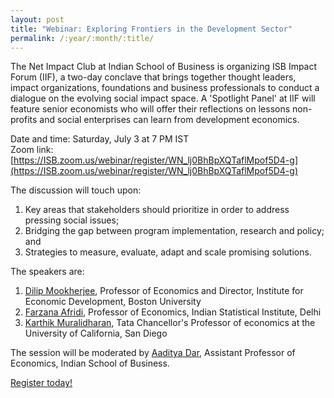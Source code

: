 ```yaml
---
layout: post
title: "Webinar: Exploring Frontiers in the Development Sector"
permalink: /:year/:month/:title/
---
```


The Net Impact Club at Indian School of Business is organizing ISB Impact Forum (IIF), a two-day conclave that brings together thought leaders, impact organizations, foundations and business professionals to conduct a dialogue on the evolving social impact space. A 'Spotlight Panel' at IIF will feature senior economists who will offer their reflections on lessons non-profits and social enterprises can learn from development economics. 

Date and time: Saturday, July 3 at 7 PM IST  
Zoom link: [https://ISB.zoom.us/webinar/register/WN_lj0BhBpXQTaflMpof5D4-g](https://ISB.zoom.us/webinar/register/WN_lj0BhBpXQTaflMpof5D4-g)

The discussion will touch upon:
1. Key areas that stakeholders should prioritize in order to address pressing social issues;
1. Bridging the gap between program implementation, research and policy; and
1. Strategies to measure, evaluate, adapt and scale promising solutions.

The speakers are:
1. [Dilip Mookherjee](http://people.bu.edu/dilipm/), Professor of Economics and Director, Institute for Economic Development, Boston University
1. [Farzana Afridi](http://www.isid.ac.in/~fafridi/), Professor of Economics, Indian Statistical Institute, Delhi
1. [Karthik Muralidharan](http://econweb.ucsd.edu/~kamurali/), Tata Chancellor's Professor of economics at the University of California, San Diego

The session will be moderated by [Aaditya Dar](http://aadityadar.com), Assistant Professor of Economics, Indian School of Business.

[Register today!](https://ISB.zoom.us/webinar/register/WN_lj0BhBpXQTaflMpof5D4-g)